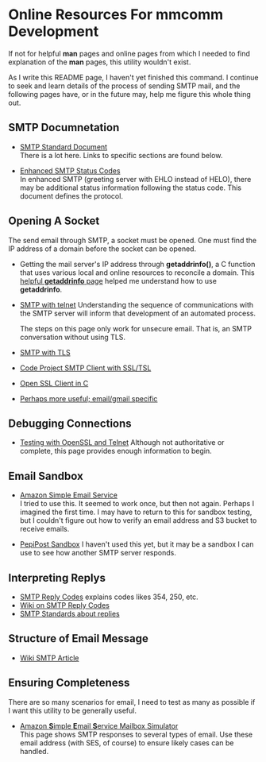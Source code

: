 # Online Resources For mmcomm Development

If not for helpful **man** pages and online pages from which
I needed to find explanation of the **man** pages, this utility
wouldn't exist.

As I write this README page, I haven't yet finished this command.
I continue to seek and learn details of the process of sending
SMTP mail, and the following pages have, or in the future may,
help me figure this whole thing out.

## SMTP Documnetation

- [SMTP Standard Document](https://tools.ietf.org/html/rfc5321)  
  There is a lot here.  Links to specific sections are found below.

- [Enhanced SMTP Status Codes](https://tools.ietf.org/html/rfc3463)  
  In enhanced SMTP (greeting server with EHLO instead of HELO),
  there may be additional status information following the status
  code.  This document defines the protocol.

## Opening A Socket

The send email through SMTP, a socket must be opened.  One must
find the IP address of a domain before the socket can be opened.

- Getting the mail server's IP address through **getaddrinfo()**,
  a C function that uses various local and online resources to
  reconcile a domain.
  This [helpful **getaddrinfo** page](https://jameshfisher.com/2018/02/03/what-does-getaddrinfo-do/)
  helped me understand how to use **getaddrinfo**.

- [SMTP with telnet](https://www.wikihow.com/Send-Email-Using-Telnet)
  Understanding the sequence of communications with the SMTP
  server will inform that development of an automated process.

  The steps on this page only work for unsecure email.  That is,
  an SMTP conversation without using TLS.

- [SMTP with TLS](https://halon.io/blog/how-to-test-smtp-servers-using-the-command-line/)

- [Code Project SMTP Client with SSL/TSL](https://www.codeproject.com/Articles/98355/SMTP-Client-with-SSL-TLS)

- [Open SSL Client in C](https://aticleworld.com/ssl-server-client-using-openssl-in-c/)

- [Perhaps more useful; email/gmail specific](https://codevlog.com/gmailsmtp-gmail-com-using-c-programming-ssl/118)

## Debugging Connections

- [Testing with OpenSSL and Telnet](https://www.stevenrombauts.be/2018/12/test-smtp-with-telnet-or-openssl/)
  Although not authoritative or complete, this page provides
  enough information to begin.

## Email Sandbox

- [Amazon Simple Email Service](https://docs.aws.amazon.com/ses/latest/DeveloperGuide/Welcome.html)  
  I tried to use this.  It seemed to work once, but then not again.
  Perhaps I imagined the first time.  I may have to return to this
  for sandbox testing, but I couldn't figure out how to verify an
  email address and S3 bucket to receive emails.

- [PepiPost Sandbox](https://pepipost.com/blog/pepipost-sandbox/)
  I haven't used this yet, but it may be a sandbox I can use
  to see how another SMTP server responds.

## Interpreting Replys

- [SMTP Reply Codes](https://serversmtp.com/smtp-error/) explains codes likes 354, 250, etc.
- [Wiki on SMTP Reply Codes](https://en.wikipedia.org/wiki/List_of_SMTP_server_return_codes)
- [SMTP Standards about replies](https://tools.ietf.org/html/rfc5321#section-4.1.1.1)

## Structure of Email Message

- [Wiki SMTP Article](https://en.wikipedia.org/wiki/Simple_Mail_Transfer_Protocol)

## Ensuring Completeness

There are so many scenarios for email, I need to test as many as possible
if I want this utility to be generally useful.

- [Amazon **S**imple **E**mail **S**ervice Mailbox Simulator](https://docs.aws.amazon.com/ses/latest/DeveloperGuide/mailbox-simulator.html)  
  This page shows SMTP responses to several types of email.  Use these
  email address (with SES, of course) to ensure likely cases can be 
  handled.